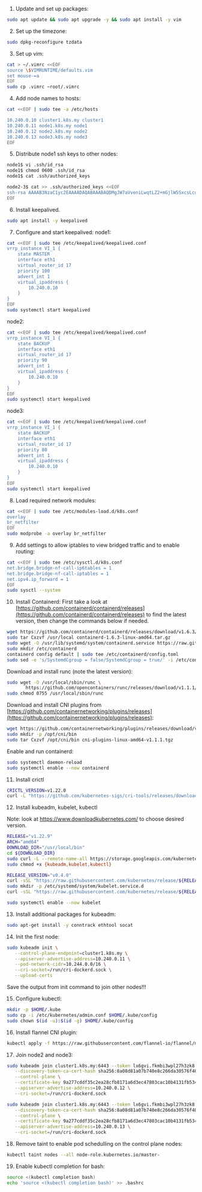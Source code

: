1. Update and set up packages:
```bash
sudo apt update && sudo apt upgrade -y && sudo apt install -y vim
```

2. Set up the timezone:
```bash
sudo dpkg-reconfigure tzdata
```

3. Set up vim:
```bash
cat > ~/.vimrc <<EOF
source \$VIMRUNTIME/defaults.vim
set mouse-=a
EOF
sudo cp .vimrc ~root/.vimrc
```

4. Add node names to hosts:
```bash
cat <<EOF | sudo tee -a /etc/hosts

10.240.0.10 cluster1.k8s.my cluster1
10.240.0.11 node1.k8s.my node1
10.240.0.12 node2.k8s.my node2
10.240.0.13 node3.k8s.my node3
EOF
```

5. Distribute node1 ssh keys to other nodes:
```bash
node1$ vi .ssh/id_rsa
node1$ chmod 0600 .ssh/id_rsa
node1$ cat .ssh/authorized_keys
```

```bash
node2-3$ cat >> .ssh/authorized_keys <<EOF
ssh-rsa AAAAB3NzaC1yc2EAAAADAQABAAABAQDMgJW7aVveniLwqtLZ2+mGjlW5SxcsLcoAGraPhh1lg1gepXxeu8y+XR9zZqXIeqQINFvNejnP48L7n24NmpDsj3cf2BH/vMIIsphhSP+rQMWnalkRaPYk8nQMv2ZtXXOxWrz6jJw96RezCVmERE1YPe5C3+HY22LB+iTLjfE6nCgCXr+AiXGn+0EMJwyMSrCAjzYL5tkRuzZGEDPvrzwpsXaTGheIePqxlrpp3pElCQAmHO8DdLwqSKSGYGTq3whR1WDFxVjPbCluS1aV4hnNpg4ZE4SMKLUssh+42JWXeSnrzNKxnTlKMrI2KpGKU8a3YmgOcZdv5es8ouaEY6n9
EOF
```

6. Install keepalived. 
```bash
sudo apt install -y keepalived
```

7. Configure and start keepalived:
node1:

```bash
cat <<EOF | sudo tee /etc/keepalived/keepalived.conf
vrrp_instance VI_1 {
    state MASTER
    interface eth1
    virtual_router_id 17
    priority 100
    advert_int 1
    virtual_ipaddress {
        10.240.0.10
    }
}
EOF
sudo systemctl start keepalived
```

node2:

```bash
cat <<EOF | sudo tee /etc/keepalived/keepalived.conf
vrrp_instance VI_1 {
    state BACKUP
    interface eth1
    virtual_router_id 17
    priority 90
    advert_int 1
    virtual_ipaddress {
        10.240.0.10
    }
}
EOF
sudo systemctl start keepalived
```

node3:

```bash
cat <<EOF | sudo tee /etc/keepalived/keepalived.conf
vrrp_instance VI_1 {
    state BACKUP
    interface eth1
    virtual_router_id 17
    priority 80
    advert_int 1
    virtual_ipaddress {
        10.240.0.10
    }
}
EOF
sudo systemctl start keepalived
```

8. Load required network modules:
```bash
cat <<EOF | sudo tee /etc/modules-load.d/k8s.conf
overlay
br_netfilter
EOF
sudo modprobe -a overlay br_netfilter
```

9. Add settings to allow iptables to view bridged traffic and to enable routing:
```bash
cat <<EOF | sudo tee /etc/sysctl.d/k8s.conf
net.bridge.bridge-nf-call-ip6tables = 1
net.bridge.bridge-nf-call-iptables = 1
net.ipv4.ip_forward = 1
EOF
sudo sysctl --system
```

10. Install Containerd:
First take a look at [https://github.com/containerd/containerd/releases](https://github.com/containerd/containerd/releases) to find the latest version, then change the commands below if needed.
```bash
wget https://github.com/containerd/containerd/releases/download/v1.6.3/containerd-1.6.3-linux-amd64.tar.gz
sudo tar Cxzvf /usr/local containerd-1.6.3-linux-amd64.tar.gz
sudo wget -O /usr/lib/systemd/system/containerd.service https://raw.githubusercontent.com/containerd/containerd/main/containerd.service
sudo mkdir /etc/containerd
containerd config default | sudo tee /etc/containerd/config.toml
sudo sed -e 's/SystemdCgroup = false/SystemdCgroup = true/' -i /etc/containerd/config.toml
``` 
Download and install runc (note the latest version):
```bash
sudo wget -O /usr/local/sbin/runc \
       https://github.com/opencontainers/runc/releases/download/v1.1.1/runc.amd64
sudo chmod 0755 /usr/local/sbin/runc
```
Download and install CNI plugins from [https://github.com/containernetworking/plugins/releases](https://github.com/containernetworking/plugins/releases):
```bash
wget https://github.com/containernetworking/plugins/releases/download/v1.1.1/cni-plugins-linux-amd64-v1.1.1.tgz
sudo mkdir -p /opt/cni/bin
sudo tar Cxzvf /opt/cni/bin cni-plugins-linux-amd64-v1.1.1.tgz
```
Enable and run containerd:
```bash
sudo systemctl daemon-reload
sudo systemctl enable --now containerd
```

11. Install crictl
```bash
CRICTL_VERSION=v1.22.0
curl -L "https://github.com/kubernetes-sigs/cri-tools/releases/download/${CRICTL_VERSION}/crictl-${CRICTL_VERSION}-linux-amd64.tar.gz" | sudo tar -C /usr/local/bin -xz
```

12. Install kubeadm, kubelet, kubectl

Note: look at https://www.downloadkubernetes.com/ to choose desired version.
```bash
RELEASE="v1.22.9"
ARCH="amd64"
DOWNLOAD_DIR="/usr/local/bin"
cd ${DOWNLOAD_DIR}
sudo curl -L --remote-name-all https://storage.googleapis.com/kubernetes-release/release/${RELEASE}/bin/linux/${ARCH}/{kubeadm,kubelet,kubectl}
sudo chmod +x {kubeadm,kubelet,kubectl}
```

```bash
RELEASE_VERSION="v0.4.0"
curl -sSL "https://raw.githubusercontent.com/kubernetes/release/${RELEASE_VERSION}/cmd/kubepkg/templates/latest/deb/kubelet/lib/systemd/system/kubelet.service" | sed "s:/usr/bin:${DOWNLOAD_DIR}:g" | sudo tee /etc/systemd/system/kubelet.service
sudo mkdir -p /etc/systemd/system/kubelet.service.d
curl -sSL "https://raw.githubusercontent.com/kubernetes/release/${RELEASE_VERSION}/cmd/kubepkg/templates/latest/deb/kubeadm/10-kubeadm.conf" | sed "s:/usr/bin:${DOWNLOAD_DIR}:g" | sudo tee /etc/systemd/system/kubelet.service.d/10-kubeadm.conf

sudo systemctl enable --now kubelet
```

13. Install additional packages for kubeadm:
```bash
sudo apt-get install -y conntrack ethtool socat
```

14. Init the first node:
```bash
sudo kubeadm init \
   --control-plane-endpoint=cluster1.k8s.my \
   --apiserver-advertise-address=10.240.0.11 \
   --pod-network-cidr=10.244.0.0/16 \
   --cri-socket=/run/cri-dockerd.sock \
   --upload-certs
```
Save the output from init command to join other nodes!!!

15. Configure kubectl:
```bash
mkdir -p $HOME/.kube
sudo cp -i /etc/kubernetes/admin.conf $HOME/.kube/config
sudo chown $(id -u):$(id -g) $HOME/.kube/config
```

16. Install flannel CNI plugin:
```bash
kubectl apply -f https://raw.githubusercontent.com/flannel-io/flannel/master/Documentation/kube-flannel.yml
```

17. Join node2 and node3:
```bash
sudo kubeadm join cluster1.k8s.my:6443 --token lx6gvi.fkmbi3wpl27h3zk8 \
   --discovery-token-ca-cert-hash sha256:8a08d81a07b740e8c266da30576f4097705863987cbf557ee94f774903fcf4b1 \
   --control-plane \
   --certificate-key 9a277cddf35c2ea28cfb8171a6d3ec47803cac10b4131fb534a5a34181da8891 \
   --apiserver-advertise-address=10.240.0.12 \
   --cri-socket=/run/cri-dockerd.sock
```

```bash
sudo kubeadm join cluster1.k8s.my:6443 --token lx6gvi.fkmbi3wpl27h3zk8 \
   --discovery-token-ca-cert-hash sha256:8a08d81a07b740e8c266da30576f4097705863987cbf557ee94f774903fcf4b1 \
   --control-plane \
   --certificate-key 9a277cddf35c2ea28cfb8171a6d3ec47803cac10b4131fb534a5a34181da8891 \
   --apiserver-advertise-address=10.240.0.13 \
   --cri-socket=/run/cri-dockerd.sock
```

18. Remove taint to enable pod schedulling on the control plane nodes:
```bash
kubectl taint nodes --all node-role.kubernetes.io/master-
```

19. Enable kubectl completion for bash:
```bash
source <(kubectl completion bash)
echo 'source <(kubectl completion bash)' >> .bashrc
```

